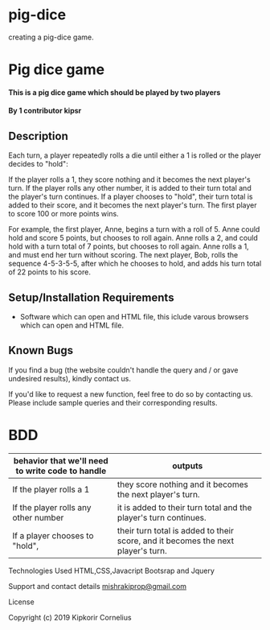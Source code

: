 # pig-dice
creating a pig-dice game.
# Pig dice game
#### This is a pig dice game which should be played by two players
#### By 1 contributor kipsr
## Description
Each turn, a player repeatedly rolls a die until either a 1 is rolled or the player decides to "hold":

If the player rolls a 1, they score nothing and it becomes the next player's turn.
If the player rolls any other number, it is added to their turn total and the player's turn continues.
If a player chooses to "hold", their turn total is added to their score, and it becomes the next player's turn.
The first player to score 100 or more points wins.

For example, the first player, Anne, begins a turn with a roll of 5. Anne could hold and score 5 points, but chooses to roll again. Anne rolls a 2, and could hold with a turn total of 7 points, but chooses to roll again. Anne rolls a 1, and must end her turn without scoring. The next player, Bob, rolls the sequence 4-5-3-5-5, after which he chooses to hold, and adds his turn total of 22 points to his score.
## Setup/Installation Requirements
* Software which can open and HTML file, this iclude varous browsers which can open and HTML file.


## Known Bugs
If you find a bug (the website couldn't handle the query and / or gave undesired results), kindly contact us.

If you'd like to request a new function, feel free to do so by contacting us. Please include sample queries and their corresponding results.

# BDD
| behavior that we'll need to write code to handle | outputs                                                                          |
|--------------------------------------------------|----------------------------------------------------------------------------------|
| If the player rolls a 1                          | they score nothing and it becomes the next player's turn.                        |
| If the player rolls any other number             | it is added to their turn total and the player's turn continues.                 |
| If a player chooses to "hold",                   | their turn total is added to their score, and it becomes the next player's turn. |




Technologies Used
HTML,CSS,Javacript Bootsrap and Jquery

Support and contact details
mishrakiprop@gmail.com

License

Copyright (c) 2019 Kipkorir Cornelius

